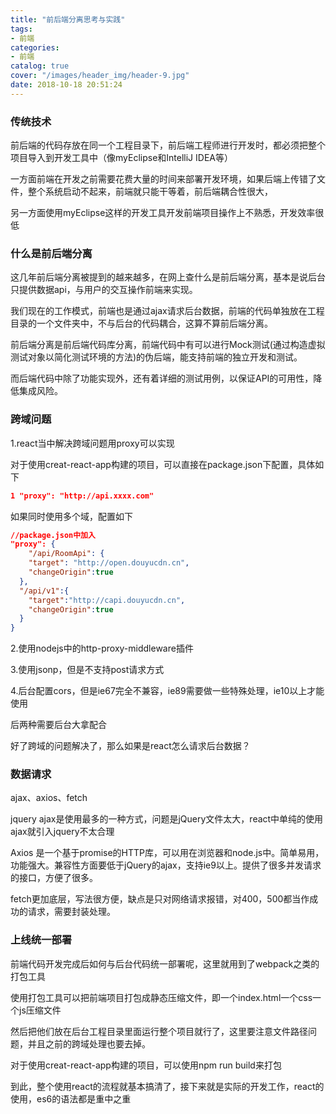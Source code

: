 ```yaml
---
title: "前后端分离思考与实践"
tags:
- 前端
categories:
- 前端
catalog: true
cover: "/images/header_img/header-9.jpg"
date: 2018-10-18 20:51:24
---
```


### 传统技术

前后端的代码存放在同一个工程目录下，前后端工程师进行开发时，都必须把整个项目导入到开发工具中（像myEclipse和IntelliJ IDEA等）

一方面前端在开发之前需要花费大量的时间来部署开发环境，如果后端上传错了文件，整个系统启动不起来，前端就只能干等着，前后端耦合性很大，

另一方面使用myEclipse这样的开发工具开发前端项目操作上不熟悉，开发效率很低

### 什么是前后端分离

这几年前后端分离被提到的越来越多，在网上查什么是前后端分离，基本是说后台只提供数据api，与用户的交互操作前端来实现。

我们现在的工作模式，前端也是通过ajax请求后台数据，前端的代码单独放在工程目录的一个文件夹中，不与后台的代码耦合，这算不算前后端分离。

前后端分离是前后端代码库分离，前端代码中有可以进行Mock测试(通过构造虚拟测试对象以简化测试环境的方法)的伪后端，能支持前端的独立开发和测试。

而后端代码中除了功能实现外，还有着详细的测试用例，以保证API的可用性，降低集成风险。

### 跨域问题

1.react当中解决跨域问题用proxy可以实现

对于使用creat-react-app构建的项目，可以直接在package.json下配置，具体如下

```json
1 "proxy": "http://api.xxxx.com"  
```

如果同时使用多个域，配置如下

```json
//package.json中加入  
"proxy": {  
	"/api/RoomApi": {  
    "target": "http://open.douyucdn.cn",  
    "changeOrigin":true  
  },  
  "/api/v1":{  
    "target":"http://capi.douyucdn.cn",  
    "changeOrigin":true  
  }  
}  
```

2.使用nodejs中的http-proxy-middleware插件

3.使用jsonp，但是不支持post请求方式

4.后台配置cors，但是ie67完全不兼容，ie89需要做一些特殊处理，ie10以上才能使用

后两种需要后台大拿配合

好了跨域的问题解决了，那么如果是react怎么请求后台数据？

### 数据请求

ajax、axios、fetch

jquery ajax是使用最多的一种方式，问题是jQuery文件太大，react中单纯的使用ajax就引入jquery不太合理

Axios 是一个基于promise的HTTP库，可以用在浏览器和node.js中。简单易用，功能强大。兼容性方面要低于jQuery的ajax，支持ie9以上。提供了很多并发请求的接口，方便了很多。

fetch更加底层，写法很方便，缺点是只对网络请求报错，对400，500都当作成功的请求，需要封装处理。

### 上线统一部署

前端代码开发完成后如何与后台代码统一部署呢，这里就用到了webpack之类的打包工具

使用打包工具可以把前端项目打包成静态压缩文件，即一个index.html一个css一个js压缩文件

然后把他们放在后台工程目录里面运行整个项目就行了，这里要注意文件路径问题，并且之前的跨域处理也要去掉。

对于使用creat-react-app构建的项目，可以使用npm run build来打包

到此，整个使用react的流程就基本搞清了，接下来就是实际的开发工作，react的使用，es6的语法都是重中之重